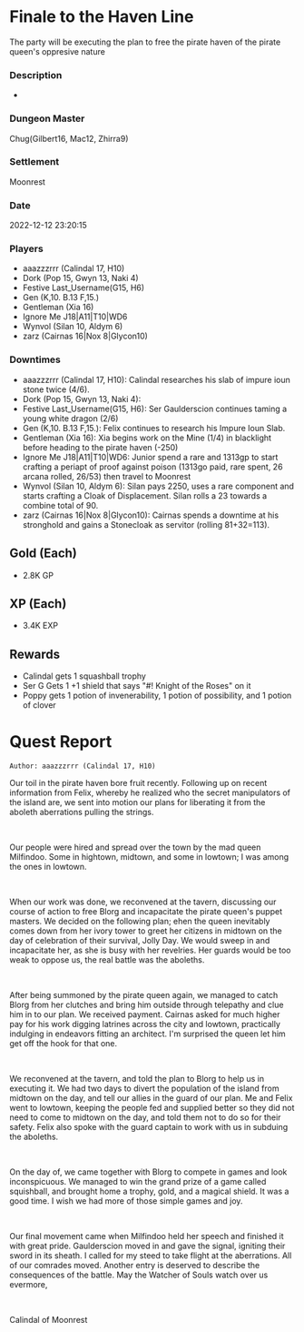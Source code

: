 # Finale to the Haven Line
The party will be executing the plan to free the pirate haven of the pirate queen's oppresive nature
### Description
-
### Dungeon Master
Chug(Gilbert16, Mac12, Zhirra9)
### Settlement
Moonrest
### Date
2022-12-12 23:20:15
### Players
* aaazzzrrr (Calindal 17, H10)
* Dork (Pop 15, Gwyn 13, Naki 4)
* Festive Last_Username(G15, H6)
* Gen (K,10. B.13 F,15.)
* Gentleman (Xia 16)
* Ignore Me J18|A11|T10|WD6
* Wynvol (Silan 10, Aldym 6)
* zarz (Cairnas 16|Nox 8|Glycon10)
### Downtimes
* aaazzzrrr (Calindal 17, H10): Calindal researches his slab of impure ioun stone twice (4/6).
* Dork (Pop 15, Gwyn 13, Naki 4): 
* Festive Last_Username(G15, H6): Ser Gaulderscion continues taming a young white dragon (2/6)
* Gen (K,10. B.13 F,15.): Felix continues to research his Impure Ioun Slab.
* Gentleman (Xia 16): Xia begins work on the Mine (1/4) in blacklight before heading to the pirate haven (-250)
* Ignore Me J18|A11|T10|WD6: Junior spend a rare and 1313gp to start crafting a periapt of proof against poison (1313go paid, rare spent, 26 arcana rolled, 26/53) then travel to Moonrest
* Wynvol (Silan 10, Aldym 6): Silan pays 2250, uses a rare component and starts crafting a Cloak of Displacement. Silan rolls a 23 towards a combine total of 90.
* zarz (Cairnas 16|Nox 8|Glycon10): Cairnas spends a downtime at his stronghold and gains a Stonecloak as servitor (rolling 81+32=113).
## Gold (Each)
* 2.8K GP
## XP (Each)
* 3.4K EXP
## Rewards
* Calindal gets 1 squashball trophy
* Ser G Gets 1 +1 shield that says "#! Knight of the Roses" on it
* Poppy gets 1 potion of invenerability, 1 potion of possibility, and 1 potion of clover
# Quest Report
`Author: aaazzzrrr (Calindal 17, H10)`


Our toil in the pirate haven bore fruit recently. Following up on recent information from Felix, whereby he realized who the secret manipulators of the island are, we sent into motion our plans for liberating it from the aboleth aberrations pulling the strings.

&nbsp;

Our people were hired and spread over the town by the mad queen Milfindoo. Some in hightown, midtown, and some in lowtown; I was among the ones in lowtown.

&nbsp;

When our work was done, we reconvened at the tavern, discussing our course of action to free Blorg and incapacitate the pirate queen's puppet masters. We decided on the following plan; ehen the queen inevitably comes down from her ivory tower to greet her citizens in midtown on the day of celebration of their survival, Jolly Day. We would sweep in and incapacitate her, as she is busy with her revelries. Her guards would be too weak to oppose us, the real battle was the aboleths.

&nbsp;

After being summoned by the pirate queen again, we managed to catch Blorg from her clutches and bring him outside through telepathy and clue him in to our plan. We received payment. Cairnas asked for much higher pay for his work digging latrines across the city and lowtown, practically indulging in endeavors fitting an architect. I'm surprised the queen let him get off the hook for that one.

&nbsp;

We reconvened at the tavern, and told the plan to Blorg to help us in executing it. We had two days to divert the population of the island from midtown on the day, and tell our allies in the guard of our plan. Me and Felix went to lowtown, keeping the people fed and supplied better so they did not need to come to midtown on the day, and told them not to do so for their safety. Felix also spoke with the guard captain to work with us in subduing the aboleths.

&nbsp;

On the day of, we came together with Blorg to compete in games and look inconspicuous. We managed to win the grand prize of a game called squishball, and brought home a trophy, gold, and a magical shield. It was a good time. I wish we had more of those simple games and joy.

&nbsp;

Our final movement came when Milfindoo held her speech and finished it with great pride. Gaulderscion moved in and gave the signal, igniting their sword in its sheath. I called for my steed to take flight at the aberrations. All of our comrades moved. Another entry is deserved to describe the consequences of the battle. May the Watcher of Souls watch over us evermore,

&nbsp;

Calindal of Moonrest